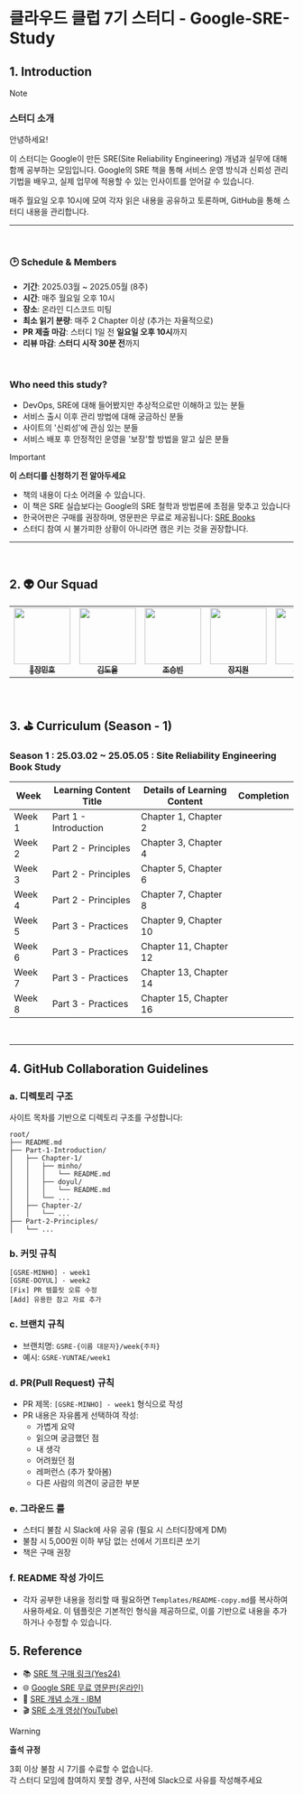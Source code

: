 # 클라우드 클럽 7기 스터디 - Google-SRE-Study

## 1. Introduction
> [!NOTE]
>
> ### 스터디 소개
>
> 안녕하세요!
> 
> 이 스터디는 Google이 만든 SRE(Site Reliability Engineering) 개념과 실무에 대해 함께 공부하는 모임입니다. Google의 SRE 책을 통해 서비스 운영 방식과 신뢰성 관리 기법을 배우고, 실제 업무에 적용할 수 있는 인사이트를 얻어갈 수 있습니다.
> 
> 매주 월요일 오후 10시에 모여 각자 읽은 내용을 공유하고 토론하며, GitHub을 통해 스터디 내용을 관리합니다.

---
<br>

### 🕑 Schedule & Members
- **기간**: 2025.03월 ~ 2025.05월 (8주)
- **시간**: 매주 월요일 오후 10시
- **장소**: 온라인 디스코드 미팅
- **최소 읽기 분량**: 매주 2 Chapter 이상 (추가는 자율적으로)
- **PR 제출 마감**: 스터디 1일 전 **일요일 오후 10시**까지
- **리뷰 마감**: **스터디 시작 30분 전**까지

<br>

### Who need this study?
- DevOps, SRE에 대해 들어봤지만 추상적으로만 이해하고 있는 분들
- 서비스 출시 이후 관리 방법에 대해 궁금하신 분들
- 사이트의 '신뢰성'에 관심 있는 분들
- 서비스 배포 후 안정적인 운영을 '보장'할 방법을 알고 싶은 분들
  

> [!IMPORTANT]
> 
> **이 스터디를 신청하기 전 알아두세요**
> - 책의 내용이 다소 어려울 수 있습니다.
> - 이 책은 SRE 실습보다는 Google의 SRE 철학과 방법론에 초점을 맞추고 있습니다
> - 한국어판은 구매를 권장하며, 영문판은 무료로 제공됩니다: [SRE Books](https://sre.google/books/)
> - 스터디 참여 시 불가피한 상황이 아니라면 캠은 키는 것을 권장합니다.

---
<br>

## 2. 👽 Our Squad

<table>
  <tr>
    <td align="center"><a href="https://github.com/MinhoJJang"><img src="https://avatars.githubusercontent.com/u/84257033?v=4" width="100px;" alt=""/><br /><sub><b>
👑장민호</b></sub></a><br /></td>
    <td align="center"><a href="https://github.com/doxxx93"><img src="https://avatars.githubusercontent.com/u/51396905?v=4" width="100px;" alt=""/><br /><sub><b>
김도율</b></sub></a><br /></td>
    <td align="center"><a href="https://github.com/Hamburg-Whale"><img src="https://avatars.githubusercontent.com/u/87288460?v=4" width="100px;" alt=""/><br /><sub><b>
조승빈</b></sub></a><br /></td>
    <td align="center"><a href="https://github.com/yucori"><img src="https://avatars.githubusercontent.com/u/110710238?v=4" width="100px;" alt=""/><br /><sub><b>
장지원</b></sub></a><br /></td>
    <td align="center"><a href="https://github.com/yureutaejin"><img src="https://avatars.githubusercontent.com/u/85734054?v=4" width="100px;" alt=""/><br /><sub><b>
진윤태</b></sub></a><br /></td>
    <td align="center"><a href="https://github.com/kiku99"><img src="https://avatars.githubusercontent.com/u/66311161?v=4" width="100px;" alt=""/><br /><sub><b>
김재현</b></sub></a><br /></td>
  </tr>
</table>

<br>

## 3. ⛳ Curriculum (Season - 1)
### Season 1 : 25.03.02 ~ 25.05.05 : Site Reliability Engineering Book Study

| Week | Learning Content Title | Details of Learning Content | Completion |
| --- | --- | --- | --- |
| Week 1 | Part 1 - Introduction | Chapter 1, Chapter 2 |  |
| Week 2 | Part 2 - Principles | Chapter 3, Chapter 4 |  |
| Week 3 | Part 2 - Principles | Chapter 5, Chapter 6 |  |
| Week 4 | Part 2 - Principles | Chapter 7, Chapter 8 |  |
| Week 5 | Part 3 - Practices | Chapter 9, Chapter 10 |  |
| Week 6 | Part 3 - Practices | Chapter 11, Chapter 12 |  |
| Week 7 | Part 3 - Practices | Chapter 13, Chapter 14 |  |
| Week 8 | Part 3 - Practices | Chapter 15, Chapter 16 |  |

<br>

---

## 4. GitHub Collaboration Guidelines

### a. 디렉토리 구조
사이트 목차를 기반으로 디렉토리 구조를 구성합니다:
```
root/
├── README.md
├── Part-1-Introduction/
│   ├── Chapter-1/
│   │   ├── minho/
│   │   │   └── README.md
│   │   ├── doyul/
│   │   │   └── README.md
│   │   └── ...
│   ├── Chapter-2/
│   │   └── ...
├── Part-2-Principles/
│   └── ...
```

### b. 커밋 규칙
```
[GSRE-MINHO] - week1
[GSRE-DOYUL] - week2
[Fix] PR 템플릿 오류 수정
[Add] 유용한 참고 자료 추가
```

### c. 브랜치 규칙
- 브랜치명: `GSRE-{이름 대문자}/week{주차}` 
- 예시: `GSRE-YUNTAE/week1`

### d. PR(Pull Request) 규칙
- PR 제목: `[GSRE-MINHO] - week1` 형식으로 작성
- PR 내용은 자유롭게 선택하여 작성:
  - 가볍게 요약
  - 읽으며 궁금했던 점
  - 내 생각
  - 어려웠던 점
  - 레퍼런스 (추가 찾아봄)
  - 다른 사람의 의견이 궁금한 부분

### e. 그라운드 룰
- 스터디 불참 시 Slack에 사유 공유 (필요 시 스터디장에게 DM)
- 불참 시 5,000원 이하 부담 없는 선에서 기프티콘 쏘기
- 책은 구매 권장

### f. README 작성 가이드
- 각자 공부한 내용을 정리할 때 필요하면 `Templates/README-copy.md`를 복사하여 사용하세요. 이 템플릿은 기본적인 형식을 제공하므로, 이를 기반으로 내용을 추가하거나 수정할 수 있습니다.

## 5. Reference
- 📚 [SRE 책 구매 링크(Yes24)](https://www.yes24.com/Product/Goods/57979286)
- 🌐 [Google SRE 무료 영문판(온라인)](https://sre.google/books/)
- 📄 [SRE 개념 소개 - IBM](https://www.ibm.com/kr-ko/topics/site-reliability-engineering)
- 🎬 [SRE 소개 영상(YouTube)](https://www.youtube.com/watch?v=uTEL8Ff1Zvk)

> [!WARNING]
> 
> **출석 규정**
> 
> 3회 이상 불참 시 7기를 수료할 수 없습니다.    
> 각 스터디 모임에 참여하지 못할 경우, 사전에 Slack으로 사유를 작성해주세요
